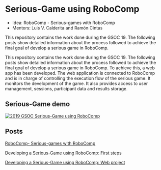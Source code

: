 # Serious-Game using RoboComp

* Idea: RoboComp - Serious-games with RoboComp
* Mentors:  Luis V. Calderita and Ramón Cintas

This repository contains the work done during the GSOC 19. The following posts show detailed information about the process followed to achieve the final goal of develop a serious game in RoboComp.

This repository contains the work done during the GSOC 19. The following posts show detailed information about the process followed to achieve the final goal of develop a serious game in RoboComp. To achieve this, a web app has been developed. The web application is connected to RoboComp and is in charge of controlling the execution flow of the serious game. It monitors the development of the game. It also provides access to user management, sessions, participant data and results storage.

## Serious-Game demo

[![2019 GSOC Serious-Game using RoboComp](https://img.youtube.com/vi/i4FGEiYR1JA/0.jpg)](https://youtu.be/i4FGEiYR1JA)

## Posts

[RoboComp- Serious-games with RoboComp](https://robocomp.github.io/web/gsoc/2019/alberto_andujar/post01)

[Developing a Serious-Game using RoboComp: First steps](https://robocomp.github.io/web/gsoc/2019/alberto_andujar/post02)

[Developing a Serious-Game using RoboComp: Web project](https://robocomp.github.io/web/gsoc/2019/alberto_andujar/post03)
